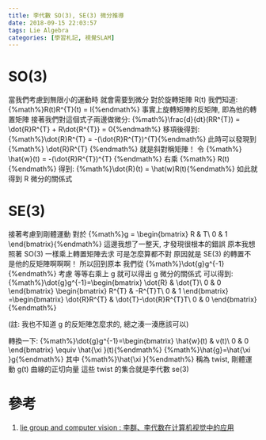 ```yaml
---
title: 李代數 SO(3), SE(3) 微分推導
date: 2018-09-15 22:03:57
tags: Lie Algebra
categories: [學習札記, 視覺SLAM]
---
```

# SO(3)
當我們考慮到無限小的運動時
就會需要到微分
對於旋轉矩陣 R(t)
我們知道:
{%math%}R(t)R^{T}(t) = I{%endmath%}
事實上旋轉矩陣的反矩陣, 即為他的轉置矩陣
接著我們對這個式子兩邊做微分:
{%math%}\frac{d}{dt}(RR^{T}) = \dot{R}R^{T} + R\dot{R^{T}} = 0{%endmath%}
移項後得到:
{%math%}\dot{R}R^{T} = -(\dot{R}R^{T})^{T}{%endmath%}
此時可以發現到 {%math%} \dot{R}R^{T} {%endmath%} 就是斜對稱矩陣！
令 {%math%} \hat{w}(t) = -(\dot{R}R^{T})^{T} {%endmath%}
右乘 {%math%} R(t) {%endmath%} 得到:
{%math%}\dot{R}(t) = \hat(w)R(t){%endmath%}
如此就得到 R 微分的關係式

# SE(3)
接著考慮到剛體運動
對於 {%math%}g = \begin{bmatrix}
R & T\\ 
0 & 1
\end{bmatrix}{%endmath%}
這邊我想了一整天, 才發現很根本的錯誤
原本我想照著 SO(3) 一樣乘上轉置矩陣去求
可是怎麼算都不對
原因就是 SE(3) 的轉置不是他的反矩陣啊啊啊！
所以回到原本
我們從 {%math%}\dot{g}g^{-1}{%endmath%} 考慮
等等右乘上 g 就可以得出 g 微分的關係式
可以得到:
{%math%}\dot{g}g^{-1}=\begin{bmatrix}
\dot{R} & \dot{T}\\ 
0 & 0
\end{bmatrix}
\begin{bmatrix}
R^{T} & -R^{T}T\\ 
0 & 1
\end{bmatrix}
=\begin{bmatrix}
\dot{R}R^{T} & \dot{T}-\dot{R}R^{T}T\\ 
0 & 0
\end{bmatrix}{%endmath%}

(註: 我也不知道 g 的反矩陣怎麼求的, 總之湊一湊應該可以)

轉換一下:
{%math%}\dot{g}g^{-1}=\begin{bmatrix}
\hat{w}(t) & v(t)\\ 
0 & 0
\end{bmatrix}
\equiv \hat{\xi }(t){%endmath%}
{%math%}\hat{g}=\hat{\xi }g{%endmath%}
其中 {%math%}\hat{\xi }{%endmath%} 稱為 twist, 剛體運動 g(t) 曲線的正切向量
這些 twist 的集合就是李代數 se(3)

# 參考
1. [lie group and computer vision : 李群、李代数在计算机视觉中的应用](https://blog.csdn.net/heyijia0327/article/details/50446140)